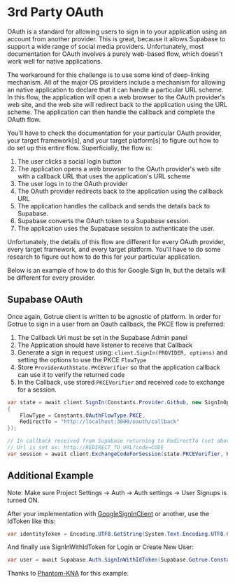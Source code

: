 # 3rd Party OAuth

OAuth is a standard for allowing users to sign in to your application using an account
from another provider. This is great, because it allows Supabase to support
a wide range of social media providers. Unfortunately, most documentation for
OAuth involves a purely web-based flow, which doesn't work well for native
applications.

The workaround for this challenge is to use some kind of deep-linking mechanism.
All of the major OS providers include a mechanism for allowing an native application
to declare that it can handle a particular URL scheme. In this flow, the application
will open a web browser to the OAuth provider's web site, and the web site will
redirect back to the application using the URL scheme. The application can then
handle the callback and complete the OAuth flow.

You'll have to check the documentation for your particular OAuth provider, your
target framework[s], and your target platform[s] to figure out how to do set up this
entire flow. Superficially, the flow is:

1. The user clicks a social login button
2. The application opens a web browser to the OAuth provider's web site with a
   callback URL that uses the application's URL scheme
3. The user logs in to the OAuth provider
4. The OAuth provider redirects back to the application using the callback URL
5. The application handles the callback and sends the details back to Supabase.
6. Supabase converts the OAuth token to a Supabase session.
7. The application uses the Supabase session to authenticate the user.

Unfortunately, the details of this flow are different for every OAuth provider,
every target framework, and every target platform. You'll have to do some research
to figure out how to do this for your particular application.

Below is an example of how to do this for Google Sign In, but the details will
be different for every provider.

## Supabase OAuth

Once again, Gotrue client is written to be agnostic of platform. In order for Gotrue to sign in a user from an Oauth
callback, the PKCE flow is preferred:

1) The Callback Url must be set in the Supabase Admin panel
2) The Application should have listener to receive that Callback
3) Generate a sign in request using: `client.SignIn(PROVIDER, options)` and setting the options to use the
   PKCE `FlowType`
4) Store `ProviderAuthState.PKCEVerifier` so that the application callback can use it to verify the returned code
5) In the Callback, use stored `PKCEVerifier` and received `code` to exchange for a session.

```c#
var state = await client.SignIn(Constants.Provider.Github, new SignInOptions
{
    FlowType = Constants.OAuthFlowType.PKCE,
    RedirectTo = "http://localhost:3000/oauth/callback"
});

// In callback received from Supabase returning to RedirectTo (set above)
// Url is set as: http://REDIRECT_TO_URL?code=CODE
var session = await client.ExchangeCodeForSession(state.PKCEVerifier, RETRIEVE_CODE_FROM_GET_PARAMS);
```

## Additional Example

Note: Make sure Project Settings -> Auth -> Auth settings -> User Signups is turned ON.

After your implementation with [GoogleSignInClient](https://github.com/googlesamples/google-signin-unity) or another,
use the IdToken like this:

```csharp
var identityToken = Encoding.UTF8.GetString(System.Text.Encoding.UTF8.GetBytes(GoogleIdToken), 0, GoogleIdToken.Length);
```

And finally use SignInWithIdToken for Login or Create New User:

```csharp
var user = await Supabase.Auth.SignInWithIdToken(Supabase.Gotrue.Constants.Provider.Google, identityToken);
```

Thanks to [Phantom-KNA](https://gist.github.com/Phantom-KNA) for this example.